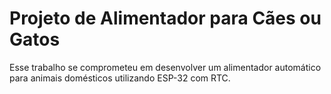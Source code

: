 # Projeto de Alimentador para Cães ou Gatos

Esse trabalho se comprometeu em desenvolver um alimentador automático para animais domésticos utilizando ESP-32 com RTC.

